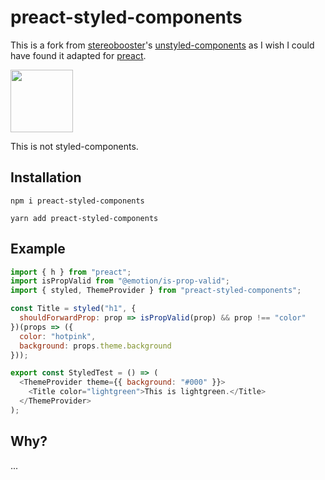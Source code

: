 # preact-styled-components

This is a fork from [stereobooster](https://github.com/stereobooster)'s [unstyled-components](https://github.com/stereobooster/unstyled-components) as I wish I could have found it adapted for [preact](https://github.com/preactjs/preact).

<img src="https://github.com/stereobooster/unstyled-components/blob/master/unstyled-components.png?raw=true" width="100" height="100" />

This is not styled-components.

## Installation

`npm i preact-styled-components`

`yarn add preact-styled-components`

## Example

```js
import { h } from "preact";
import isPropValid from "@emotion/is-prop-valid";
import { styled, ThemeProvider } from "preact-styled-components";

const Title = styled("h1", {
  shouldForwardProp: prop => isPropValid(prop) && prop !== "color"
})(props => ({
  color: "hotpink",
  background: props.theme.background
}));

export const StyledTest = () => (
  <ThemeProvider theme={{ background: "#000" }}>
    <Title color="lightgreen">This is lightgreen.</Title>
  </ThemeProvider>
);
```

## Why?

...

